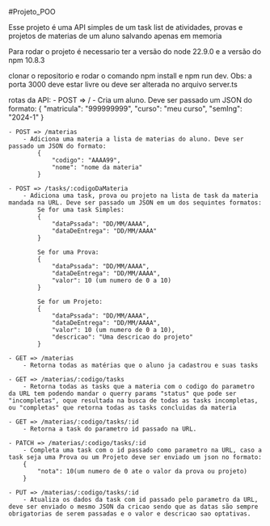 #Projeto_POO

Esse projeto é uma API simples de um task list de atividades, provas e projetos de materias de um aluno salvando apenas em memoria

Para rodar o projeto é necessario ter a versão do node 22.9.0 e a versão do npm 10.8.3

clonar o repositorio e rodar o comando npm install e npm run dev. Obs: a porta 3000 deve estar livre ou deve ser alterada no arquivo server.ts

rotas da API:
    - POST => /
        - Cria um aluno. Deve ser passado um JSON do formato:
            {
                "matricula": "999999999", 
                "curso": "meu curso",
                "semIng": "2024-1"
            }

    - POST => /materias
        - Adiciona uma materia a lista de materias do aluno. Deve ser passado um JSON do formato: 
            {
                "codigo": "AAAA99",
                "nome": "nome da materia"
            }

    - POST => /tasks/:codigoDaMateria
        - Adiciona uma task, prova ou projeto na lista de task da materia mandada na URL. Deve ser passado um JSON em um dos sequintes formatos:
            Se for uma task Simples: 
            {
                "dataPssada": "DD/MM/AAAA",
                "dataDeEntrega": "DD/MM/AAAA"
            }

            Se for uma Prova: 
            {
                "dataPssada": "DD/MM/AAAA",
                "dataDeEntrega": "DD/MM/AAAA",
                "valor": 10 (um numero de 0 a 10)
            }

            Se for um Projeto: 
            {
                "dataPssada": "DD/MM/AAAA",
                "dataDeEntrega": "DD/MM/AAAA",
                "valor": 10 (um numero de 0 a 10),
                "descricao": "Uma descricao do projeto"
            }

    - GET => /materias
        - Retorna todas as matérias que o aluno ja cadastrou e suas tasks
    
    - GET => /materias/:codigo/tasks
        - Retorna todas as tasks que a materia com o codigo do parametro da URL tem podendo mandar o querry params "status" que pode ser "incompletas", oque resultada na busca de todas as tasks incompletas, ou "completas" que retorna todas as tasks concluidas da materia

    - GET => /materias/:codigo/tasks/:id
        - Retorna a task do parametro id passado na URL.

    - PATCH => /materias/:codigo/tasks/:id
        - Completa uma task com o id passado como parametro na URL, caso a task seja uma Prova ou um Projeto deve ser enviado um json no formato:
        {
            "nota": 10(um numero de 0 ate o valor da prova ou projeto)
        }

    - PUT => /materias/:codigo/tasks/:id
        - Atualiza os dados da task com id passado pelo parametro da URL, deve ser enviado o mesmo JSON da cricao sendo que as datas são sempre obrigatorias de serem passadas e o valor e descricao sao optativas.

